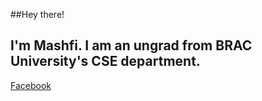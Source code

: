 ##Hey there!
## I'm Mashfi. I am an ungrad from BRAC University's CSE department.

[Facebook](https://www.facebook.com/mashfi.mahin/)
